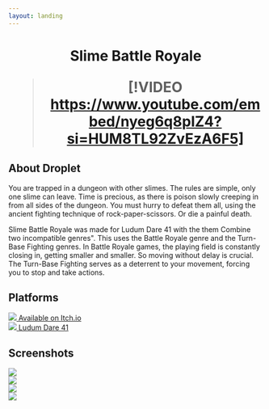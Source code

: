 ```yaml
---
layout: landing
---
```


<h1 align="center">

Slime Battle Royale

> [!VIDEO https://www.youtube.com/embed/nyeg6q8pIZ4?si=HUM8TL92ZvEzA6F5]

</h1>

## About Droplet
You are trapped in a dungeon with other slimes. The rules are simple, only one slime can leave. Time is precious, as there is poison slowly creeping in from all sides of the dungeon. You must hurry to defeat them all, using the ancient fighting technique of rock-paper-scissors. Or die a painful death.

Slime Battle Royale was made for Ludum Dare 41 with the them Combine two incompatible genres". This uses the Battle Royale genre and the Turn-Base Fighting genres. In Battle Royale games, the playing field is constantly closing in, getting smaller and smaller. So moving without delay is crucial. The Turn-Base Fighting serves as a deterrent to your movement, forcing you to stop and take actions.

## Platforms

<div class="row">
    <div class="col col-4">
        <a class="platform-button button-itch" href="https://manbeardgames.itch.io/slime-battle-royale" target="_blank">
            <img src="/images/platforms/itch.png" class="platform-image"/>
            <span class="platform-label">Available on Itch.io</span>
        </a>
    </div>
        <div class="col col-4">
        <a class="platform-button button-ludum" href="https://ldjam.com/events/ludum-dare/41/slime-battle-royale" target="_blank">
            <img src="/images/platforms/ludum.png" class="platform-image"/>
            <span class="platform-label">Ludum Dare 41</span>
        </a>
    </div>
</div>

## Screenshots

<div class="row">
    <div class="col col-4">
        <img src="/images/games/slime-battle-royale/screenshot_01.png" />
    </div>
    <div class="col col-4">
        <img src="/images/games/slime-battle-royale/screenshot_02.png" />
    </div>
    <div class="col col-4">
        <img src="/images/games/slime-battle-royale/screenshot_03.png" />
    </div>
    <div class="col col-4">
        <img src="/images/games/slime-battle-royale/screenshot_04.png" />
    </div>
</div>